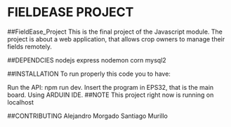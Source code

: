 # FIELDEASE PROJECT 

##FieldEase_Project This is the final project of the Javascript module. The project is about a web application, that allows crop owners to manage their fields remotely.

##DEPENDCIES nodejs express nodemon corn mysql2

##INSTALLATION To run properly this code you to have:

Run the API: npm run dev.
Insert the program in EPS32, that is the main board. Using ARDUIN IDE.
##NOTE This project right now is running on localhost

##CONTRIBUTING Alejandro Morgado Santiago Murillo
